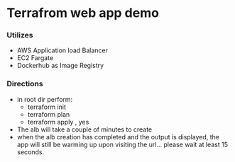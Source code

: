 # Terrafrom web app demo

### Utilizes

- AWS Application load Balancer
- EC2 Fargate
- Dockerhub as Image Registry

### Directions

- in root dir perform:
  - terraform init
  - terraform plan
  - terraform apply , yes
- The alb will take a couple of minutes to create
- when the alb creation has completed and the output is displayed,
  the app will still be warming up upon visiting the url... please wait at
  least 15 seconds.
